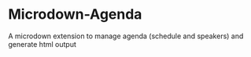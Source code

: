# Microdown-Agenda
A microdown extension to manage agenda (schedule and speakers) and generate html output
